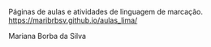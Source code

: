 Páginas de aulas e atividades de linguagem de marcação.
https://maribrbsv.github.io/aulas_lima/

Mariana Borba da Silva